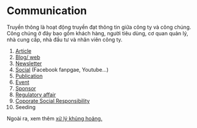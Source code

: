 # Communication
Truyền thông là hoạt động truyền đạt thông tin giữa công ty và công chúng. Công chúng ở đây bao gồm khách hàng, người tiêu dùng, cơ quan quản lý, nhà cung cấp, nhà đầu tư và nhân viên công ty.
1. [Article](./article/)
2. [Blog/ web](./blog/)
3. [Newsletter](./newsletter/)
4. [Social](./social/) (Facebook fanpgae, Youtube...)
5. [Publication](./publication/)
6. [Event](../event/)
7. [Sponsor](../budget/eligible.html#tai-tro)
8. [Regulatory affair](./regulatory/)
9. [Coporate Social Responsibility](./csr/)
10. Seeding

Ngoài ra, xem thêm [xử lý khủng hoảng.](./crisis/procedure.md)